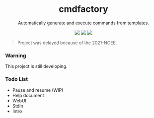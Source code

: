 <div align="center">
<h1>cmdfactory</h1>
<p>Automatically generate and execute commands from templates.</p>
<img src="https://flat.badgen.net/travis/kkocdko/cmdfactory?color=4caf50">
<img src="https://flat.badgen.net/github/release/kkocdko/cmdfactory?color=4caf50">
<img src="https://flat.badgen.net/github/license/kkocdko/cmdfactory?color=4caf50">
</div>

> Project was delayed because of the 2021-NCEE.

### Warning

This project is still developing.

### Todo List

* Pause and resume (WIP)
* Help document
* WebUI
* StdIn
* Intro
